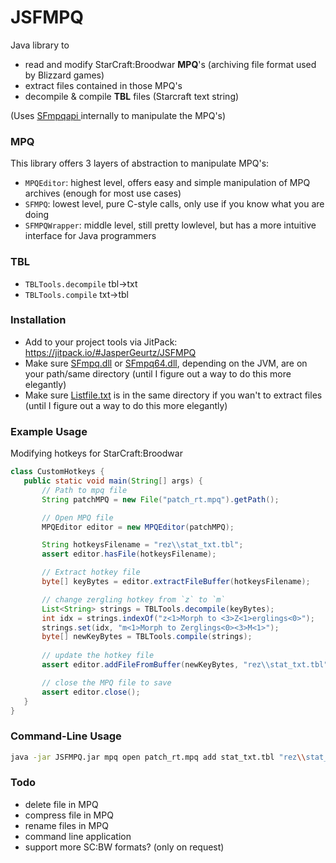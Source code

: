 # JSFMPQ

Java library to 
 - read and modify StarCraft:Broodwar **MPQ**'s (archiving file format used by Blizzard games)
 - extract files contained in those MPQ's
 - decompile & compile **TBL** files (Starcraft text string)

(Uses [SFmpqapi ](https://sfsrealm.hopto.org/dwnload.html#SFmpqapi) internally to manipulate the MPQ's)


### MPQ
This library offers 3 layers of abstraction to manipulate MPQ's:

 - `MPQEditor`: highest level, offers easy and simple manipulation of MPQ archives (enough for most use cases)
 - `SFMPQ`: lowest level, pure C-style calls, only use if you know what you are doing
 - `SFMPQWrapper`: middle level, still pretty lowlevel, but has a more intuitive interface for Java programmers
 
### TBL
  - `TBLTools.decompile` tbl→txt
  - `TBLTools.compile` txt→tbl

### Installation
 - Add to your project tools via JitPack: https://jitpack.io/#JasperGeurtz/JSFMPQ
 - Make sure [SFmpq.dll](https://github.com/JasperGeurtz/JSFMPQ/blob/master/SFmpq.dll) or [SFmpq64.dll](https://github.com/JasperGeurtz/JSFMPQ/blob/master/SFmpq64.dll),
   depending on the JVM, are on your path/same directory (until I figure out a way to do this more elegantly)
 - Make sure [Listfile.txt](https://github.com/JasperGeurtz/JSFMPQ/blob/master/Listfile.txt) is in the same directory if you wan't to extract files (until I figure out a way to do this more elegantly)

### Example Usage

Modifying hotkeys for StarCraft:Broodwar
 ```Java
class CustomHotkeys {
    public static void main(String[] args) {
        // Path to mpq file
        String patchMPQ = new File("patch_rt.mpq").getPath();

        // Open MPQ file
        MPQEditor editor = new MPQEditor(patchMPQ);

        String hotkeysFilename = "rez\\stat_txt.tbl";
        assert editor.hasFile(hotkeysFilename);

        // Extract hotkey file
        byte[] keyBytes = editor.extractFileBuffer(hotkeysFilename);

        // change zergling hotkey from `z` to `m`
        List<String> strings = TBLTools.decompile(keyBytes);
        int idx = strings.indexOf("z<1>Morph to <3>Z<1>erglings<0>");
        strings.set(idx, "m<1>Morph to Zerglings<0><3>M<1>");
        byte[] newKeyBytes = TBLTools.compile(strings);
        
        // update the hotkey file
        assert editor.addFileFromBuffer(newKeyBytes, "rez\\stat_txt.tbl");

        // close the MPQ file to save
        assert editor.close();
    }
}
```


 ### Command-Line Usage
 ```bash
java -jar JSFMPQ.jar mpq open patch_rt.mpq add stat_txt.tbl "rez\\stat_txt.tbl" close
```

### Todo
 - delete file in MPQ
 - compress file in MPQ
 - rename files in MPQ
 - command line application
 - support more SC:BW formats? (only on request)
 
